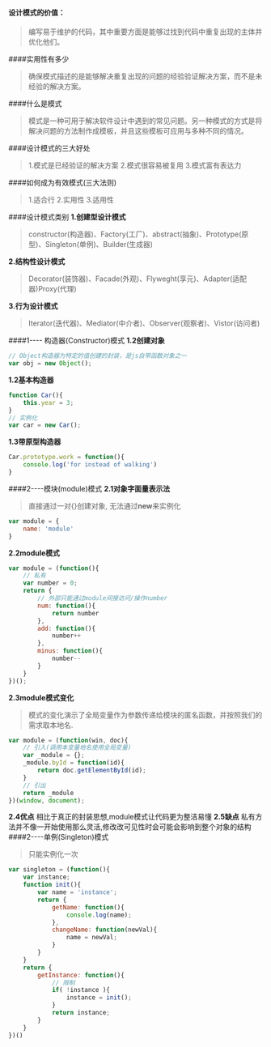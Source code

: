 #### 设计模式的价值：
>编写易于维护的代码，其中重要方面是能够过找到代码中重复出现的主体并优化他们。

####实用性有多少
>确保模式描述的是能够解决重复出现的问题的经验验证解决方案，而不是未经验的解决方案。

####什么是模式
>模式是一种可用于解决软件设计中遇到的常见问题。另一种模式的方式是将解决问题的方法制作成模板，并且这些模板可应用与多种不同的情况。

####设计模式的三大好处

>1.模式是已经验证的解决方案
2.模式很容易被复用
3.模式富有表达力

####如何成为有效模式(三大法则)
>1.适合行
2.实用性
3.适用性

####设计模式类别
**1.创建型设计模式**
>constructor(构造器)、Factory(工厂)、abstract(抽象)、Prototype(原型)、Singleton(单例)、Builder(生成器)

**2.结构性设计模式**
>Decorator(装饰器)、Facade(外观)、Flyweght(享元)、Adapter(适配器)Proxy(代理)

**3.行为设计模式**
>Iterator(迭代器)、Mediator(中介者)、Observer(观察者)、Vistor(访问者)

####1---- 构造器(Constructor)模式
**1.2创建对象**
```javascript
// Object构造器为特定的值创建的封装，是js自带函数对象之一
var obj = new Object();
```
**1.2基本构造器**
```javascript
function Car(){
	this.year = 3;
}
// 实例化
var car = new Car();
```
**1.3带原型构造器**
```javascript
Car.prototype.work = function(){
	console.log('for instead of walking')
}
```
####2----模块(module)模式
**2.1对象字面量表示法**
>直接通过一对{}创建对象, 无法通过**new**来实例化

```javascript
var module = {
	name: 'module'
}
```
**2.2module模式**
```javascript
var module = (function(){
	// 私有
	var number = 0;
	return {
		// 外部只能通过module间接访问/操作number
		num: function(){
			return number
		},
		add: function(){
			number++
		},
		minus: function(){
			number--
		}
	}
})();
```
**2.3module模式变化**
>模式的变化演示了全局变量作为参数传递给模块的匿名函数，并按照我们的需求取本地名.

```javascript
var module = (function(win, doc){
	// 引入(调用本变量地名使用全局变量)
	var _module = {};
	_module.byId = function(id){
		return doc.getElementById(id);
	}
	// 引出
	return _module
})(window, document);
```
**2.4优点**
相比于真正的封装思想,module模式让代码更为整洁易懂
**2.5缺点**
私有方法并不像一开始使用那么灵活,修改改可见性时会可能会影响到整个对象的结构
####2----单例(Singleton)模式
>只能实例化一次

```javascript
var singleton = (function(){
	var instance;
	function init(){
		var name = 'instance';
		return {
			getName: function(){
				console.log(name);
			},
			changeName: function(newVal){
				name = newVal;
			}
		}
	}
	return {
		getInstance: function(){
			// 限制
			if( !instance ){
				instance = init();
			}
			return instance;
		}
	}
})()